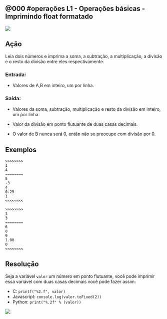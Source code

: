 ## @000 #operações L1 - Operações básicas - Imprimindo float formatado

![](https://raw.githubusercontent.com/qxcodefup/moodle/master/base/000/__capa.jpg)

## Ação

Leia dois números e imprima a soma, a subtração, a multiplicação, a divisão e o resto da divisão entre eles respectivamente.

### Entrada:

* Valores de A,B em inteiro, um por linha.

### Saída:

* Valores da soma, subtração, multiplicação e resto da divisão em inteiro, um por linha.

* Valor da divisão em ponto flutuante de duas casas decimais.
* O valor de B nunca será 0, então não se preocupe com divisão por 0.

## Exemplos

```
>>>>>>>>
1
4
========
5
-3
4
0.25
1
<<<<<<<<

>>>>>>>>
3
3
========
6
0
9
1.00
0
<<<<<<<<
```

## Resolução
Seja a variável `valor` um número em ponto flutuante, você pode imprimir essa variável com duas casas decimais você pode fazer assim:
- C: `printf("%2.f", valor)`
- Javascript: `console.log(valor.toFixed(2))`
- Python: `print("%.2f" % (valor))`


[![](https://raw.githubusercontent.com/qxcodefup/moodle/master/base/000/video.png)](https://youtu.be/XbjHzCULmEI)